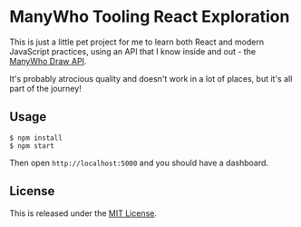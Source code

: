 ManyWho Tooling React Exploration
=================================

This is just a little pet project for me to learn both React and modern JavaScript practices, using an API that I know
inside and out - the [ManyWho Draw API](http://manywho.github.io/slate/#draw).

It's probably atrocious quality and doesn't work in a lot of places, but it's all part of the journey!

## Usage

```
$ npm install
$ npm start
```

Then open `http://localhost:5000` and you should have a dashboard.

## License

This is released under the [MIT License](LICENSE).